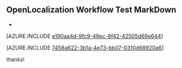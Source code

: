 ## OpenLocalization Workflow Test MarkDown
* 

[AZURE.INCLUDE [e190aa4d-9fc9-49ec-8f42-42505d69e644](calleeMd1.md)]



[AZURE.INCLUDE [7458a622-3b1a-4e73-bb07-0310d68920a6](calleeMd2.md)]

 
thanks!